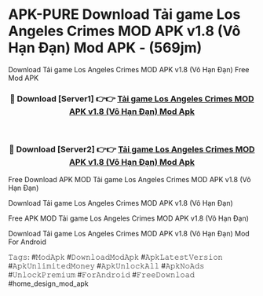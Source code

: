 # APK-PURE Download Tải game Los Angeles Crimes MOD APK v1.8 (Vô Hạn Đạn) Mod APK - (569jm)
Download Tải game Los Angeles Crimes MOD APK v1.8 (Vô Hạn Đạn) Free Mod APK

<div align="center">
<h3>🔴 Download [Server1] 👉👉 <a href="https://apk-comot.site?title=Tải_game_Los_Angeles_Crimes_MOD_APK_v1.8_(Vô_Hạn_Đạn)">Tải game Los Angeles Crimes MOD APK v1.8 (Vô Hạn Đạn) Mod Apk</a></h3><br>

<h3>🔴 Download [Server2] 👉👉 <a href="https://apk-comot.site?title=Tải_game_Los_Angeles_Crimes_MOD_APK_v1.8_(Vô_Hạn_Đạn)">Tải game Los Angeles Crimes MOD APK v1.8 (Vô Hạn Đạn) Mod Apk</a></h3>
</div>


Free Download APK MOD Tải game Los Angeles Crimes MOD APK v1.8 (Vô Hạn Đạn)

Download Tải game Los Angeles Crimes MOD APK v1.8 (Vô Hạn Đạn) 

Free APK MOD Tải game Los Angeles Crimes MOD APK v1.8 (Vô Hạn Đạn) 

Download Tải game Los Angeles Crimes MOD APK v1.8 (Vô Hạn Đạn) Mod For Android

𝚃𝚊𝚐𝚜: #𝙼𝚘𝚍𝙰𝚙𝚔 #𝙳𝚘𝚠𝚗𝚕𝚘𝚊𝚍𝙼𝚘𝚍𝙰𝚙𝚔 #𝙰𝚙𝚔𝙻𝚊𝚝𝚎𝚜𝚝𝚅𝚎𝚛𝚜𝚒𝚘𝚗 #𝙰𝚙𝚔𝚄𝚗𝚕𝚒𝚖𝚒𝚝𝚎𝚍𝙼𝚘𝚗𝚎𝚢 #𝙰𝚙𝚔𝚄𝚗𝚕𝚘𝚌𝚔𝙰𝚕𝚕 #𝙰𝚙𝚔𝙽𝚘𝙰𝚍𝚜 #𝚄𝚗𝚕𝚘𝚌𝚔𝙿𝚛𝚎𝚖𝚒𝚞𝚖 #𝙵𝚘𝚛𝙰𝚗𝚍𝚛𝚘𝚒𝚍 #𝙵𝚛𝚎𝚎𝙳𝚘𝚠𝚗𝚕𝚘𝚊𝚍 #home_design_mod_apk